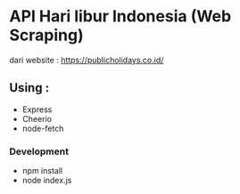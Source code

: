 # API Hari libur Indonesia (Web Scraping)
dari website : https://publicholidays.co.id/

## Using :
- Express
- Cheerio
- node-fetch

### Development
- npm install
- node index.js